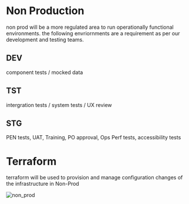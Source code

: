 # Non Production

non prod will be a more regulated area to run operationally functional environments. the following envriornments are a requirement as per our development and testing teams.

## DEV

component tests / mocked data

## TST

intergration tests / system tests / UX review

## STG

PEN tests, UAT, Training, PO approval, Ops Perf tests, accessibility tests

# Terraform 

terraform will be used to provision and manage configuration changes of the infrastructure in Non-Prod

![non_prod](https://stdsoinventory0001.blob.core.windows.net/mdwikiimages/nonprod1.png)